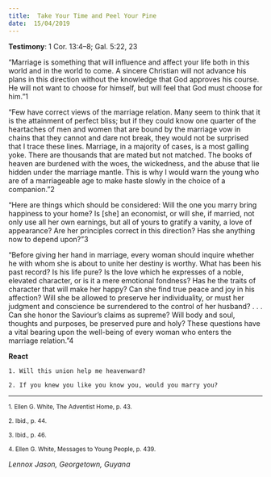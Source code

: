```yaml
---
title:  Take Your Time and Peel Your Pine
date:  15/04/2019
---
```


**Testimony**: 1 Cor. 13:4–8; Gal. 5:22, 23

“Marriage is something that will influence and affect your life both in this world and in the world to come. A sincere Christian will not advance his plans in this direction without the knowledge that God approves his course. He will not want to choose for himself, but will feel that God must choose for him.”1

“Few have correct views of the marriage relation. Many seem to think that it is the attainment of perfect bliss; but if they could know one quarter of the heartaches of men and women that are bound by the marriage vow in chains that they cannot and dare not break, they would not be surprised that I trace these lines. Marriage, in a majority of cases, is a most galling yoke. There are thousands that are mated but not matched. The books of heaven are burdened with the woes, the wickedness, and the abuse that lie hidden under the marriage mantle. This is why I would warn the young who are of a marriageable age to make haste slowly in the choice of a companion.”2

“Here are things which should be considered: Will the one you marry bring happiness to your home? Is [she] an economist, or will she, if married, not only use all her own earnings, but all of yours to gratify a vanity, a love of appearance? Are her principles correct in this direction? Has she anything now to depend upon?”3

“Before giving her hand in marriage, every woman should inquire whether he with whom she is about to unite her destiny is worthy. What has been his past record? Is his life pure? Is the love which he expresses of a noble, elevated character, or is it a mere emotional fondness? Has he the traits of character that will make her happy? Can she find true peace and joy in his affection? Will she be allowed to preserve her individuality, or must her judgment and conscience be surrendered to the control of her husband? . . . Can she honor the Saviour’s claims as supreme? Will body and soul, thoughts and purposes, be preserved pure and holy? These questions have a vital bearing upon the well-being of every woman who enters the marriage relation.”4

**React**

`1. Will this union help me heavenward?`

`2. If you knew you like you know you, would you marry you?`

---

<sup>1. Ellen G. White, The Adventist Home, p. 43.</sup>

<sup>2. Ibid., p. 44.</sup>

<sup>3. Ibid., p. 46.</sup>

<sup>4. Ellen G. White, Messages to Young People, p. 439.</sup>

_Lennox Jason, Georgetown, Guyana_